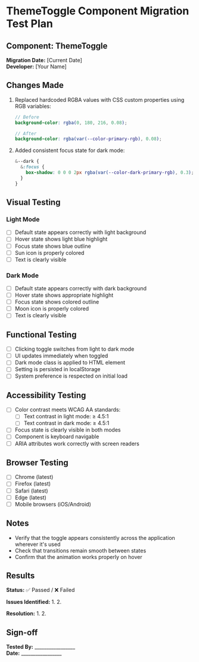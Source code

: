 # ThemeToggle Component Migration Test Plan

## Component: ThemeToggle

**Migration Date:** [Current Date]  
**Developer:** [Your Name]

## Changes Made

1. Replaced hardcoded RGBA values with CSS custom properties using RGB variables:
   ```scss
   // Before
   background-color: rgba(0, 180, 216, 0.08);
   
   // After
   background-color: rgba(var(--color-primary-rgb), 0.08);
   ```

2. Added consistent focus state for dark mode:
   ```scss
   &--dark {
     &:focus {
       box-shadow: 0 0 0 2px rgba(var(--color-dark-primary-rgb), 0.3);
     }
   }
   ```

## Visual Testing

### Light Mode
- [ ] Default state appears correctly with light background
- [ ] Hover state shows light blue highlight
- [ ] Focus state shows blue outline
- [ ] Sun icon is properly colored
- [ ] Text is clearly visible

### Dark Mode
- [ ] Default state appears correctly with dark background
- [ ] Hover state shows appropriate highlight
- [ ] Focus state shows colored outline
- [ ] Moon icon is properly colored
- [ ] Text is clearly visible

## Functional Testing

- [ ] Clicking toggle switches from light to dark mode
- [ ] UI updates immediately when toggled
- [ ] Dark mode class is applied to HTML element
- [ ] Setting is persisted in localStorage
- [ ] System preference is respected on initial load

## Accessibility Testing

- [ ] Color contrast meets WCAG AA standards:
  - [ ] Text contrast in light mode: ≥ 4.5:1
  - [ ] Text contrast in dark mode: ≥ 4.5:1
- [ ] Focus state is clearly visible in both modes
- [ ] Component is keyboard navigable
- [ ] ARIA attributes work correctly with screen readers

## Browser Testing

- [ ] Chrome (latest)
- [ ] Firefox (latest)
- [ ] Safari (latest)
- [ ] Edge (latest)
- [ ] Mobile browsers (iOS/Android)

## Notes

- Verify that the toggle appears consistently across the application wherever it's used
- Check that transitions remain smooth between states
- Confirm that the animation works properly on hover

## Results

**Status:** ✅ Passed / ❌ Failed

**Issues Identified:**
1. 
2.

**Resolution:**
1. 
2.

## Sign-off

**Tested By:** _________________  
**Date:** _________________ 